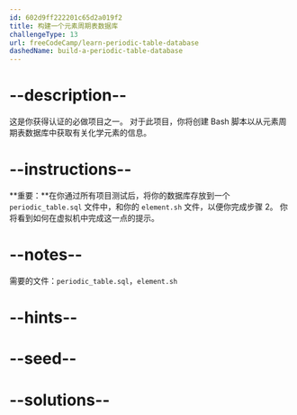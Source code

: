 ```yaml
---
id: 602d9ff222201c65d2a019f2
title: 构建一个元素周期表数据库
challengeType: 13
url: freeCodeCamp/learn-periodic-table-database
dashedName: build-a-periodic-table-database
---
```


# --description--

这是你获得认证的必做项目之一。 对于此项目，你将创建 Bash 脚本以从元素周期表数据库中获取有关化学元素的信息。

# --instructions--

**重要：**在你通过所有项目测试后，将你的数据库存放到一个 `periodic_table.sql` 文件中，和你的 `element.sh` 文件，以便你完成步骤 2。 你将看到如何在虚拟机中完成这一点的提示。

# --notes--

需要的文件：`periodic_table.sql`，`element.sh`

# --hints--

# --seed--

# --solutions--
